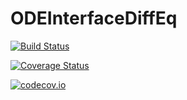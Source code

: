 # ODEInterfaceDiffEq

[![Build Status](https://travis-ci.org/ChrisRackauckas/ODEInterfaceDiffEq.jl.svg?branch=master)](https://travis-ci.org/ChrisRackauckas/ODEInterfaceDiffEq.jl)

[![Coverage Status](https://coveralls.io/repos/ChrisRackauckas/ODEInterfaceDiffEq.jl/badge.svg?branch=master&service=github)](https://coveralls.io/github/ChrisRackauckas/ODEInterfaceDiffEq.jl?branch=master)

[![codecov.io](http://codecov.io/github/ChrisRackauckas/ODEInterfaceDiffEq.jl/coverage.svg?branch=master)](http://codecov.io/github/ChrisRackauckas/ODEInterfaceDiffEq.jl?branch=master)
